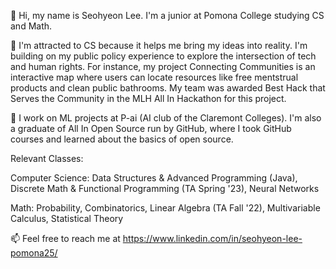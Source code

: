 👋 Hi, my name is Seohyeon Lee. I'm a junior at Pomona College studying CS and Math.

👀 I'm attracted to CS because it helps me bring my ideas into reality. I'm building on my public policy experience to explore the intersection of tech and human rights. For instance, my project Connecting Communities is an interactive map where users can locate resources like free mentstrual products and clean public bathrooms. My team was awarded Best Hack that Serves the Community in the MLH All In Hackathon for this project. 

🌱 I work on ML projects at P-ai (AI club of the Claremont Colleges). I'm also a graduate of All In Open Source run by GitHub, where I took GitHub courses and learned about the basics of open source. 

Relevant Classes:

Computer Science: Data Structures & Advanced Programming (Java), Discrete Math & Functional Programming (TA Spring '23), Neural Networks

Math: Probability, Combinatorics, Linear Algebra (TA Fall '22), Multivariable Calculus, Statistical Theory

📫 Feel free to reach me at https://www.linkedin.com/in/seohyeon-lee-pomona25/
